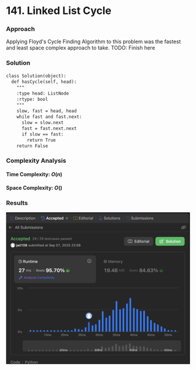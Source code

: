 # 141. Linked List Cycle

### Approach
Applying Floyd's Cycle Finding Algorithm to this problem was the fastest and least space complex approach to take. TODO: Finish here

### Solution
```
class Solution(object):
  def hasCycle(self, head):
    """
    :type head: ListNode
    :rtype: bool
    """
    slow, fast = head, head
    while fast and fast.next:
      slow = slow.next
      fast = fast.next.next
      if slow == fast:
        return True
    return False
```

### Complexity Analysis
#### Time Complexity: $O(n)$


#### Space Complexity: $O()$

### Results

![screenshot](/linked_list/easy/141_linked_list_cycle/141_linked_list_cycle.png)
